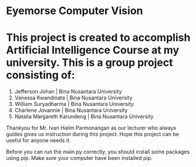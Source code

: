 # Eyemorse Computer Vision
<h1> This project is created to accomplish Artificial Intelligence Course at my university. This is a group project consisting of: </h1>

1. Jefferson Johan               | Bina Nusantara University
2. Vanessa Kwandinata            | Bina Nusantara University
3. William Suryadharma           | Bina Nusantara University
4. Charlene Jovannie             | Bina Nusantara University
5. Natalia Margareth Karundeng   | Bina Nusantara University

Thankyou for Mr. Ivan Halim Parmonangan as our lecturer who always guides gives us instruction during this project. Hope this project can be useful for anyone needs it.

Before you can run the main.py correctly, you should install some packages using pip. Make sure your computer have been installed pip. 

